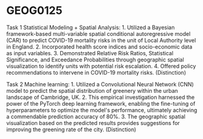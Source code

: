 # GEOG0125

Task 1 Statistical Modeling + Spatial Analysis: 1. Utilized a Bayesian framework-based multi-variable spatial conditional autoregressive model (CAR) to predict COVID-19 mortality risks in the unit of Local Authority level in England. 2. Incorporated health score indices and socio-economic data as input variables. 3. Demonstrated Relative Risk Ratios, Statistical Significance, and Exceedance Probabilities through geographic spatial visualization to identify units with potential risk escalation. 4. Offered policy recommendations to intervene in COVID-19 mortality risks. (Distinction) 

Task 2 Machine learning: 1. Utilized a Convolutional Neural Network (CNN) model to predict the spatial distribution of greenery within the urban landscape of Cambridge, UK. 2. This empirical investigation harnessed the power of the PyTorch deep learning framework, enabling the fine-tuning of hyperparameters to optimize the model's performance, ultimately achieving a commendable prediction accuracy of 80%. 3. The geographic spatial visualization based on the predicted results provides suggestions for improving the greening rate of the city. (Distinction)

